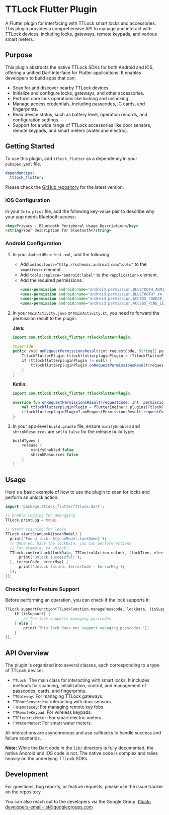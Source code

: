 # TTLock Flutter Plugin

A Flutter plugin for interfacing with TTLock smart locks and accessories. This plugin provides a comprehensive API to manage and interact with TTLock devices, including locks, gateways, remote keypads, and various smart meters.

## Purpose

This plugin abstracts the native TTLock SDKs for both Android and iOS, offering a unified Dart interface for Flutter applications. It enables developers to build apps that can:

- Scan for and discover nearby TTLock devices.
- Initialize and configure locks, gateways, and other accessories.
- Perform core lock operations like locking and unlocking.
- Manage access credentials, including passcodes, IC cards, and fingerprints.
- Read device status, such as battery level, operation records, and configuration settings.
- Support for a wide range of TTLock accessories like door sensors, remote keypads, and smart meters (water and electric).

## Getting Started

To use this plugin, add `ttlock_flutter` as a dependency in your `pubspec.yaml` file.

```yaml
dependencies:
  ttlock_flutter:
```
Please check the [GitHub repository](https://github.com/ttlock/ttlock_flutter) for the latest version.

### iOS Configuration

In your `Info.plist` file, add the following key-value pair to describe why your app needs Bluetooth access:

```xml
<key>Privacy - Bluetooth Peripheral Usage Description</key>
<string>Your description for bluetooth</string>
```

### Android Configuration

1.  In your `AndroidManifest.xml`, add the following:
    - Add `xmlns:tools="http://schemas.android.com/tools"` to the `<manifest>` element.
    - Add `tools:replace="android:label"` to the `<application>` element.
    - Add the required permissions:
      ```xml
      <uses-permission android:name="android.permission.BLUETOOTH_ADMIN" />
      <uses-permission android:name="android.permission.BLUETOOTH" />
      <uses-permission android:name="android.permission.ACCESS_COARSE_LOCATION"/>
      <uses-permission android:name="android.permission.ACCESS_FINE_LOCATION"/>
      ```

2.  In your `MainActivity.java` or `MainActivity.kt`, you need to forward the permission result to the plugin.

    **Java:**
    ```java
    import com.ttlock.ttlock_flutter.TtlockFlutterPlugin;

    @Override
    public void onRequestPermissionsResult(int requestCode, String[] permissions, int[] grantResults) {
        TtlockFlutterPlugin ttlockflutterpluginPlugin = (TtlockFlutterPlugin) getFlutterEngine().getPlugins().get(TtlockFlutterPlugin.class);
        if (ttlockflutterpluginPlugin != null) {
            ttlockflutterpluginPlugin.onRequestPermissionsResult(requestCode, permissions, grantResults);
        }
    }
    ```

    **Kotlin:**
    ```kotlin
    import com.ttlock.ttlock_flutter.TtlockFlutterPlugin

    override fun onRequestPermissionsResult(requestCode: Int, permissions: Array<String>, grantResults: IntArray) {
        val ttlockflutterpluginPlugin = flutterEngine!!.plugins[TtlockFlutterPlugin::class.java] as TtlockFlutterPlugin?
        ttlockflutterpluginPlugin?.onRequestPermissionsResult(requestCode, permissions, grantResults)
    }
    ```

3.  In your app-level `build.gradle` file, ensure `minifyEnabled` and `shrinkResources` are set to `false` for the release build type:
    ```groovy
    buildTypes {
        release {
            minifyEnabled false
            shrinkResources false
        }
    }
    ```

## Usage

Here's a basic example of how to use the plugin to scan for locks and perform an unlock action.

```dart
import 'package:ttlock_flutter/ttlock.dart';

// Enable logging for debugging
TTLock.printLog = true;

// Start scanning for locks
TTLock.startScanLock((scanModel) {
  print('Found lock: ${scanModel.lockName}');
  // Once you have the lockData, you can perform actions
  // For example, to unlock:
  TTLock.controlLock(lockData, TTControlAction.unlock, (lockTime, electricQuantity, uniqueId, lockData) {
      print('Unlock successful!');
  }, (errorCode, errorMsg) {
      print('Unlock failed: $errorCode - $errorMsg');
  });
});
```

### Checking for Feature Support

Before performing an operation, you can check if the lock supports it:

```dart
TTLock.supportFunction(TTLockFunction.managePasscode, lockData, (isSupport) {
    if (isSupport) {
        // The lock supports managing passcodes
    } else {
        print('This lock does not support managing passcodes.');
    }
});
```

## API Overview

The plugin is organized into several classes, each corresponding to a type of TTLock device:

- `TTLock`: The main class for interacting with smart locks. It includes methods for scanning, initialization, control, and management of passcodes, cards, and fingerprints.
- `TTGateway`: For managing TTLock gateways.
- `TTDoorSensor`: For interacting with door sensors.
- `TTRemoteKey`: For managing remote key fobs.
- `TTRemoteKeypad`: For wireless keypads.
- `TTElectricMeter`: For smart electric meters.
- `TTWaterMeter`: For smart water meters.

All interactions are asynchronous and use callbacks to handle success and failure scenarios.

**Note:** While the Dart code in the `lib/` directory is fully documented, the native Android and iOS code is not. The native code is complex and relies heavily on the underlying TTLock SDKs.

## Development

For questions, bug reports, or feature requests, please use the issue tracker on the repository.

You can also reach out to the developers via the Google Group: [ttlock-developers-email-list@googlegroups.com](mailto:ttlock-developers-email-list@googlegroups.com)
